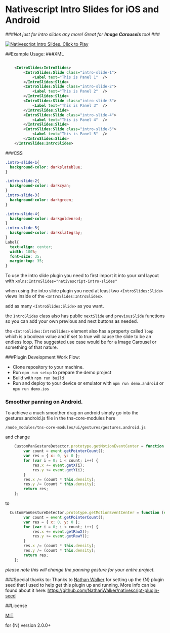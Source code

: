 # Nativescript Intro Slides for iOS and Android
###_Not just for intro slides any more! Great for **Image Carousels** too!_ ###

[![Nativescript Intro Slides. Click to Play](https://img.youtube.com/vi/1AatGtPA6J8/0.jpg)](https://www.youtube.com/embed/1AatGtPA6J8)

##Example Usage:
###XML
```xml

	<IntroSlides:IntroSlides>
		<IntroSlides:Slide class="intro-slide-1">
			<Label text="This is Panel 1"  />
		</IntroSlides:Slide>
		<IntroSlides:Slide class="intro-slide-2">
			<Label text="This is Panel 2"  />
		</IntroSlides:Slide>
		<IntroSlides:Slide class="intro-slide-3">
			<Label text="This is Panel 3"  />
		</IntroSlides:Slide>
		<IntroSlides:Slide class="intro-slide-4">
			<Label text="This is Panel 4"  />
		</IntroSlides:Slide>
		<IntroSlides:Slide class="intro-slide-5">
			<Label text="This is Panel 5"  />
		</IntroSlides:Slide>
	</IntroSlides:IntroSlides>

```
###CSS
```css
.intro-slide-1{
  background-color: darkslateblue;
}

.intro-slide-2{
  background-color: darkcyan;
}
.intro-slide-3{
  background-color: darkgreen;
}

.intro-slide-4{
  background-color: darkgoldenrod;
}
.intro-slide-5{
  background-color: darkslategray;
}
Label{
  text-align: center;
  width: 100%;
  font-size: 35;
  margin-top: 35;
}

```

To use the intro slide plugin you need to first import it into your xml layout with  `xmlns:IntroSlides="nativescript-intro-slides"`

when using the intro slide plugin you need at least two ``<IntroSlides:Slide>`` views inside of the ``<IntroSlides:IntroSlides>``.

add as many ``<IntroSlides:Slide>`` as you want.

the `IntroSlides` class also has public `nextSlide` and `previousSlide` functions so you can add your own previous and next buttons as needed.

the `<IntroSlides:IntroSlides>` element also has a property called `loop` which is a boolean value and if set to true will cause the slide to be an endless loop. The suggested use case would be for a Image Carousel or something of that nature.

###Plugin Development Work Flow:

* Clone repository to your machine.
* Run `npm run setup` to prepare the demo project
* Build with `npm run build`
* Run and deploy to your device or emulator with `npm run demo.android` or `npm run demo.ios`


### Smoother panning on Android.

To achieve a much smoother drag on android simply go into the gestures.android.js file in the tns-core-modules here


`/node_modules/tns-core-modules/ui/gestures/gestures.android.js`

and change

```javascript
    CustomPanGestureDetector.prototype.getMotionEventCenter = function (event) {
        var count = event.getPointerCount();
        var res = { x: 0, y: 0 };
        for (var i = 0; i < count; i++) {
            res.x += event.getX(i);
            res.y += event.getY(i);
        }
        res.x /= (count * this.density);
        res.y /= (count * this.density);
        return res;
    };
```

to
```javascript
  CustomPanGestureDetector.prototype.getMotionEventCenter = function (event) {
        var count = event.getPointerCount();
        var res = { x: 0, y: 0 };
        for (var i = 0; i < count; i++) {
            res.x += event.getRawX();
            res.y += event.getRawY();
        }
        res.x /= (count * this.density);
        res.y /= (count * this.density);
        return res;
    };
```

_please note this will change the panning gesture for your entire project._


###Special thanks to:
Thanks to [Nathan Walker](https://github.com/NathanWalker) for setting up the {N} plugin seed that I used to help get this plugin up and running. More info can be found about it here:
https://github.com/NathanWalker/nativescript-plugin-seed

##License

[MIT](/LICENSE)

for {N} version 2.0.0+